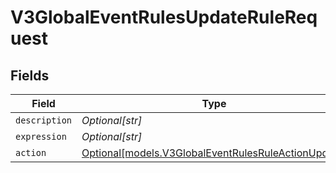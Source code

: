 # V3GlobalEventRulesUpdateRuleRequest


## Fields

| Field                                                                                                  | Type                                                                                                   | Required                                                                                               | Description                                                                                            |
| ------------------------------------------------------------------------------------------------------ | ------------------------------------------------------------------------------------------------------ | ------------------------------------------------------------------------------------------------------ | ------------------------------------------------------------------------------------------------------ |
| `description`                                                                                          | *Optional[str]*                                                                                        | :heavy_minus_sign:                                                                                     | N/A                                                                                                    |
| `expression`                                                                                           | *Optional[str]*                                                                                        | :heavy_minus_sign:                                                                                     | N/A                                                                                                    |
| `action`                                                                                               | [Optional[models.V3GlobalEventRulesRuleActionUpdate]](../models/v3globaleventrulesruleactionupdate.md) | :heavy_minus_sign:                                                                                     | N/A                                                                                                    |